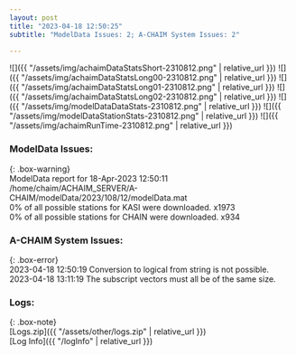 ```yaml
---
layout: post
title: "2023-04-18 12:50:25"
subtitle: "ModelData Issues: 2; A-CHAIM System Issues: 2"

---
```


![]({{ "/assets/img/achaimDataStatsShort-2310812.png" | relative_url }})
![]({{ "/assets/img/achaimDataStatsLong00-2310812.png" | relative_url }})
![]({{ "/assets/img/achaimDataStatsLong01-2310812.png" | relative_url }})
![]({{ "/assets/img/achaimDataStatsLong02-2310812.png" | relative_url }})
![]({{ "/assets/img/modelDataDataStats-2310812.png" | relative_url }})
![]({{ "/assets/img/modelDataStationStats-2310812.png" | relative_url }})
![]({{ "/assets/img/achaimRunTime-2310812.png" | relative_url }})


### ModelData Issues:  
  
{: .box-warning}  
 ModelData report for 18-Apr-2023 12:50:11   
 /home/chaim/ACHAIM_SERVER/A-CHAIM/modelData/2023/108/12/modelData.mat   
 0% of all possible stations for KASI were downloaded. x1973   
 0% of all possible stations for CHAIN were downloaded. x934   
  
### A-CHAIM System Issues:  
  
{: .box-error}  
2023-04-18 12:50:19 Conversion to logical from string is not possible.  
2023-04-18 13:11:19 The subscript vectors must all be of the same size.  

### Logs:  
  
{: .box-note}  
[Logs.zip]({{ "/assets/other/logs.zip" | relative_url }})  
[Log Info]({{ "/logInfo" | relative_url }})  

